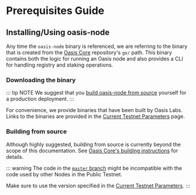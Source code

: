 # Prerequisites Guide

## Installing/Using oasis-node

Any time the `oasis-node` binary is referenced, we are referring to the binary
that is created from the [Oasis Core](https://github.com/oasisprotocol/oasis-core)
repository's `go/` path. This binary contains both the logic for running an
Oasis node and also provides a CLI for handling registry and staking
operations.

### Downloading the binary

::: tip NOTE
We suggest that you [build oasis-node from source][build-source] yourself for
a production deployment.
:::

For convenience, we provide binaries that have been built by Oasis Labs.
Links to the binaries are provided in the [Current Testnet Parameters][params]
page.

[params]: ./current-testnet-parameters.md
[build-source]: #building-from-source

### Building from source

Although highly suggested, building from source is currently beyond the scope
of this documentation. See [Oasis Core's building instructions][core-build] for
details.

::: warning
The code in the [`master` branch] might be incompatible with the code used by
other Nodes in the Public Testnet.

Make sure to use the version specified in the [Current Testnet Parameters][
params].
:::

[core-build]: https://github.com/oasisprotocol/oasis-core#developing-and-building-the-system
[`master` branch]: https://github.com/oasisprotocol/oasis-core/tree/master/
